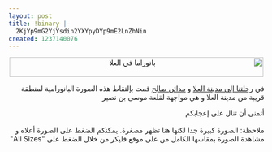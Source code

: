 ```yaml
---
layout: post
title: !binary |-
  2KjYp9mG2YjYsdin2YXYpyDYp9mE2LnZhNin
created: 1237140076
---
```

<p style="direction: rtl; text-align: center;"><a title="بانوراما في العلا by Yousef Raffah, on Flickr" href="http://www.flickr.com/photos/yraffah/3356302940/"><img width="500" height="39" alt="بانوراما في العلا" src="http://farm4.static.flickr.com/3438/3356302940_6536d5abb0.jpg" /></a></p>
<p style="direction: rtl; text-align: right;">في <a href="http://yousef.raffah.com/node/283">رحلتنا إلى مدينة العلا</a> و <a href="http://yousef.raffah.com/node/284">مدائن صالح</a> قمت بإلتقاط هذه الصورة البانورامية لمنطقة قريبة من مدينة العلا و هي مواجهة لقلعة موسى بن نصير</p>
<p style="direction: rtl; text-align: right;">أتمنى أن تنال على إعجابكم<br />
<br />
ملاحظة:&nbsp;الصورة كبيرة جدا لكنها هنا تظهر مصغرة. يمكنكم الضغط على الصورة أعلاه و مشاهدة الصورة بمقاسها الكامل من على موقع فليكر من خلال الضغط على &quot;All Sizes&quot;</p>
